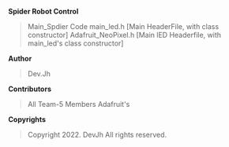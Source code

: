 **Spider Robot Control**
> Main_Spdier Code
> main_led.h [Main HeaderFile, with class constructor]
> Adafruit_NeoPixel.h [Main lED Headerfile, with main_led's class constructor]

**Author**
> Dev.Jh

**Contributors**
> All Team-5 Members
> Adafruit's

**Copyrights**
> Copyright 2022. DevJh All rights reserved. 

